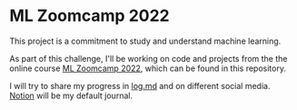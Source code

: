 # ML Zoomcamp 2022

This project is a commitment to study and understand machine learning.

As part of this challenge, I'll be working on code and projects from the the online course [ML Zoomcamp 2022](https://github.com/alexeygrigorev/mlbookcamp-code/tree/master/course-zoomcamp), which can be found
in this repository.

I will try to share my progress in [log.md](log.md) and on different social media.
[Notion]() will be my default journal.